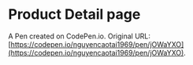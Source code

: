 # Product Detail page

A Pen created on CodePen.io. Original URL: [https://codepen.io/nguyencaotai1969/pen/jOWaYXO](https://codepen.io/nguyencaotai1969/pen/jOWaYXO).

